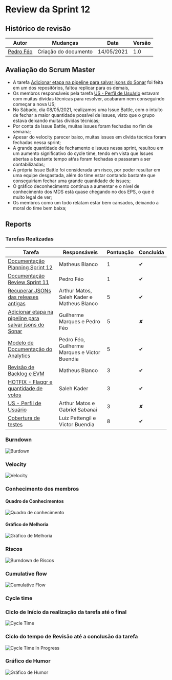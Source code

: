 # Review da Sprint 12

## Histórico de revisão

| Autor                                | Mudanças             | Data       | Versão |
| ------------------------------------ | -------------------- | ---------- | ------ |
| [Pedro Féo](https://github.com/phe0) | Criação do documento | 14/05/2021 | 1.0    |

## Avaliação do Scrum Master

- A tarefa [Adicionar etapa na pipeline para salvar jsons do Sonar](https://github.com/fga-eps-mds/EPS-2020-2-G2/issues/203) foi feita em um dos repositórios, faltou replicar para os demais,
- Os membros responsáveis pela tarefa [US - Perfil de Usuário](https://github.com/fga-eps-mds/EPS-2020-2-G2/issues/194) estavam com muitas dívidas técnicas para resolver, acabaram nem conseguindo começar a nova US;
- No Sábado, dia 08/05/2021, realizamos uma Issue Battle, com o intuíto de fechar a maior quantidade possível de issues, visto que o grupo estava deixando muitas dívidas técnicas;
- Por conta da Issue Battle, muitas issues foram fechadas no fim de semana;
- Apesar do velocity parecer baixo, muitas issues em dívida técnica foram fechadas nessa sprint;
- A grande quantidade de fechamento e issues nessa sprint, resultou em um aumento significativo do cycle time, tendo em vista que Issues abertas a bastante tempo atŕas foram fechadas e passaram a ser contabilizadas;
- A própria Issue Battle foi considerada um risco, por poder resultar em uma equipe desgastada, além do time estar contando bastante que conseguiriam fechar uma grande quantidade de issues;
- O gráfico deconhecimento continua a aumentar e o nível de conhecimento dos MDS está quase chegando no dos EPS, o que é muito legal de ver;
- Os membros como um todo relatam estar bem cansados, deixando a moral do time bem baixa;

## Reports

### Tarefas Realizadas

| Tarefa                                                                                                            | Responsáveis                                  | Pontuação | Concluída |
| ----------------------------------------------------------------------------------------------------------------- | --------------------------------------------- | --------- | --------- |
| [Documentação Planning Sprint 12](https://github.com/fga-eps-mds/EPS-2020-2-G2/issues/199)                        | Matheus Blanco                                | 1         | ✔         |
| [Documentação Review Sprint 11](https://github.com/fga-eps-mds/EPS-2020-2-G2/issues/200)                          | Pedro Féo                                     | 1         | ✔         |
| [Recuperar JSONs das releases antigas](https://github.com/fga-eps-mds/EPS-2020-2-G2/issues/204)                   | Arthur Matos, Saleh Kader e Matheus Blanco    | 5         | ✔         |
| [Adicionar etapa na pipeline para salvar jsons do Sonar](https://github.com/fga-eps-mds/EPS-2020-2-G2/issues/203) | Guilherme Marques e Pedro Féo                 | 5         | ✘         |
| [Modelo de Documentação do Analytics](https://github.com/fga-eps-mds/EPS-2020-2-G2/issues/198)                    | Pedro Féo, Guilherme Marques e Victor Buendia | 5         | ✔         |
| [Revisão de Backlog e EVM](https://github.com/fga-eps-mds/EPS-2020-2-G2/issues/196)                               | Matheus Blanco                                | 3         | ✔         |
| [HOTFIX - Flaggr e quantidade de votos](https://github.com/fga-eps-mds/EPS-2020-2-G2/issues/191)                  | Saleh Kader                                   | 3         | ✔         |
| [US - Perfil de Usuário](https://github.com/fga-eps-mds/EPS-2020-2-G2/issues/194)                                 | Arthur Matos e Gabriel Sabanai                | 3         | ✘         |
| [Cobertura de testes](https://github.com/fga-eps-mds/EPS-2020-2-G2/issues/195)                                    | Luiz Pettengil e Victor Buendia               | 8         | ✔         |

### Burndown

![Burdown](../../assets/img/sprints/12/burndown.png)

### Velocity

![Velocity](../../assets/img/sprints/12/velocity.png)

### Conhecimento dos membros

#### Quadro de Conhecimentos

![Quadro de conhecimento](../../assets/img/sprints/12/conhecimento.png)

#### Gráfico de Melhoria

![Gráfico de Melhoria](../../assets/img/sprints/12/conhecimentoGraphic.png)

### Riscos

![Burndown de Riscos](../../assets/img/sprints/12/risk.png)

### Cumulative flow

![Cumulative Flow](../../assets/img/sprints/12/cumulativeFlow.png)

### Cycle time

### Ciclo de Início da realização da tarefa até o final

![Cycle Time](../../assets/img/sprints/12/cycleTime.png)

### Ciclo do tempo de Revisão até a conclusão da tarefa

![Cycle Time In Progress](../../assets/img/sprints/12/cycleTimeReview.png)

### Gráfico de Humor

![Gráfico de Humor](../../assets/img/sprints/12/humor.png)
